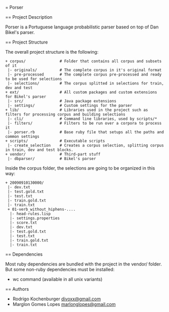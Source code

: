 = Porser

== Project Description

Porser is a Portuguese language probabilistic parser based on top of Dan Bikel's parser.

== Project Structure

The overall project structure is the following:

    + corpus/               # Folder that contains all corpus and subsets of it
     |- originals/          # The complete corpus in it's original format
     |- pre-processed       # The complete corpus pre-processed and ready to be used for selections
     |- selections/         # The corpus splitted in selections for train, dev and test
    + ext/                  # All custom packages and custom extensions for Bikel's parser
     |- src/                # Java package extensions
     |- settings/           # Custom settings for the parser
    + lib/                  # Libraries used in the project such as filters for processing corpus and building selections
     |- cli/                # Command line libraries, used by scripts/*
     |- filters/            # Filters to be run over a corpora to process it
     |- porser.rb           # Base ruby file that setups all the paths and common settings
    + scripts/              # Executable scripts
     |- create_selection    # Creates a corpus selection, splitting corpus in train, dev and test blocks.
    + vendor/               # Third-part stuff
     |- dbparser/           # Bikel's parser

Inside the corpus folder, the selections are going to be organized in this way:

    + 20090910130000/
     |- dev.txt
     |- test.gold.txt
     |- test.txt
     |- train.gold.txt 
     |- train.txt
     + 01-verb_without_hiphens-....
      |- head-rules.lisp
      |- settings.properties
      |- score.txt
      |- dev.txt
      |- test.gold.txt
      |- test.txt
      |- train.gold.txt 
      |- train.txt
    
== Dependencies

Most ruby dependencies are bundled with the project in the vendor/ folder. But some non-ruby dependencies must be installed:

* wc command (available in all unix variants)

== Authors

* Rodrigo Kochenburger <divoxx@gmail.com>
* Marglon Gomes Lopes <marlonglopes@gmail.com>
